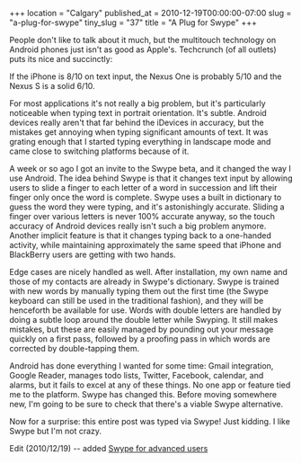 +++
location = "Calgary"
published_at = 2010-12-19T00:00:00-07:00
slug = "a-plug-for-swype"
tiny_slug = "37"
title = "A Plug for Swype"
+++

People don't like to talk about it much, but the multitouch technology on Android phones just isn't as good as Apple's. Techcrunch (of all outlets) puts its nice and succinctly:

<p class="quote">If the iPhone is 8/10 on text input, the Nexus One is probably 5/10 and the Nexus S is a solid 6/10.</p>

For most applications it's not really a big problem, but it's particularly noticeable when typing text in portrait orientation. It's subtle. Android devices really aren't that far behind the iDevices in accuracy, but the mistakes get annoying when typing significant amounts of text. It was grating enough that I started typing everything in landscape mode and came close to switching platforms because of it.

A week or so ago I got an invite to the Swype beta, and it changed the way I use Android. The idea behind Swype is that it changes text input by allowing users to slide a finger to each letter of a word in succession and lift their finger only once the word is complete. Swype uses a built in dictionary to guess the word they were typing, and it's astonishingly accurate. Sliding a finger over various letters is never 100% accurate anyway, so the touch accuracy of Android devices really isn't such a big problem anymore. Another implicit feature is that it changes typing back to a one-handed activity, while maintaining approximately the same speed that iPhone and BlackBerry users are getting with two hands.

Edge cases are nicely handled as well. After installation, my own name and those of my contacts are already in Swype's dictionary. Swype is trained with new words by manually typing them out the first time (the Swype keyboard can still be used in the traditional fashion), and they will be henceforth be available for use. Words with double letters are handled by doing a subtle loop around the double letter while Swyping. It still makes mistakes, but these are easily managed by pounding out your message quickly on a first pass, followed by a proofing pass in which words are corrected by double-tapping them.

Android has done everything I wanted for some time: Gmail integration, Google Reader, manages todo lists, Twitter, Facebook, calendar, and alarms, but it fails to excel at any of these things. No one app or feature tied me to the platform. Swype has changed this. Before moving somewhere new, I'm going to be sure to check that there's a viable Swype alternative.

Now for a surprise: this entire post was typed via Swype! Just kidding. I like Swype but I'm not crazy.

<span class="addendum">Edit (2010/12/19) --</span> added [Swype for advanced users](http://mutelight.org/articles/swype-for-advanced-users.html)
